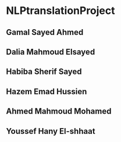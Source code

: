 # NLPtranslationProject
## Gamal Sayed Ahmed
## Dalia Mahmoud Elsayed
## Habiba Sherif Sayed
## Hazem Emad Hussien 
## Ahmed Mahmoud Mohamed
## Youssef Hany El-shhaat
